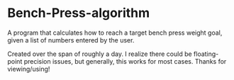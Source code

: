 # Bench-Press-algorithm
A program that calculates how to reach a target bench press weight goal, given a list of numbers entered by the user.

Created over the span of roughly a day. I realize there could be floating-point precision issues, but generally, this works for most cases.
Thanks for viewing/using!
